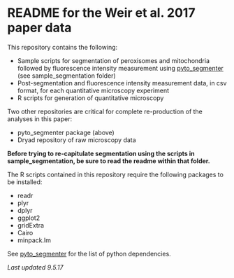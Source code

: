 # README for the Weir et al. 2017 paper data

This repository contains the following:
- Sample scripts for segmentation of peroxisomes and mitochondria followed by fluorescence intensity measurement using [pyto_segmenter](https://github.com/deniclab/pyto_segmenter) (see sample_segmentation folder)
- Post-segmentation and fluorescence intensity measurement data, in csv format, for each quantitative microscopy experiment
- R scripts for generation of quantitative microscopy

Two other repositories are critical for complete re-production of the analyses in this paper:
- pyto_segmenter package (above)
- Dryad repository of raw microscopy data

__Before trying to re-capitulate segmentation using the scripts in sample_segmentation, be sure to read the readme within that folder.__

The R scripts contained in this repository require the following packages to be installed:
- readr
- plyr
- dplyr
- ggplot2
- gridExtra
- Cairo
- minpack.lm

See [pyto_segmenter](https://github.com/deniclab/pyto_segmenter) for the list of python dependencies.

_Last updated 9.5.17_
